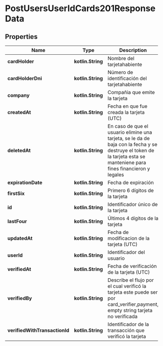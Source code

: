 
# PostUsersUserIdCards201ResponseData

## Properties
Name | Type | Description | Notes
------------ | ------------- | ------------- | -------------
**cardHolder** | **kotlin.String** | Nombre del tarjetahabiente |  [optional]
**cardHolderDni** | **kotlin.String** | Número de identificación del tarjetahabiente |  [optional]
**company** | **kotlin.String** | Compañia que emite la tarjeta |  [optional]
**createdAt** | **kotlin.String** | Fecha en que fue creada la tarjeta  (UTC) |  [optional]
**deletedAt** | **kotlin.String** | En caso de que el usuario elimine una tarjeta, se le da de baja con la fecha y se destruye el token de la tarjeta esta se manteniene para fines financieron y legales |  [optional]
**expirationDate** | **kotlin.String** | Fecha de expiración |  [optional]
**firstSix** | **kotlin.String** | Primero 6 dígitos de la tarjeta |  [optional]
**id** | **kotlin.String** | Identificador único de la tarjeta |  [optional]
**lastFour** | **kotlin.String** | Últimos 4 dígitos de la tarjeta |  [optional]
**updatedAt** | **kotlin.String** | Fecha de modificacion de la tarjeta  (UTC) |  [optional]
**userId** | **kotlin.String** | Identificador del usuario |  [optional]
**verifiedAt** | **kotlin.String** | Fecha de verificación de la tarjeta (UTC) |  [optional]
**verifiedBy** | **kotlin.String** | Describe el flujo por el cual verificó la tarjeta este puede ser por card_verifier,payment, empty string tarjeta no verificada |  [optional]
**verifiedWithTransactionId** | **kotlin.String** | Identificador de la transacción que verificó la tarjeta |  [optional]



